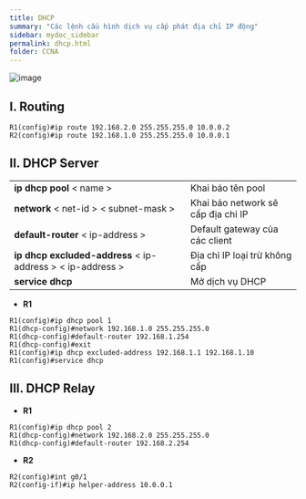 ```yaml
---
title: DHCP
summary: "Các lệnh cấu hình dịch vụ cấp phát địa chỉ IP động"
sidebar: mydoc_sidebar
permalink: dhcp.html
folder: CCNA
---
```


![image](https://user-images.githubusercontent.com/56266496/173870090-3872bae9-208e-47d8-b923-8dfedbb6ea6d.png)

## I. Routing

```
R1(config)#ip route 192.168.2.0 255.255.255.0 10.0.0.2
R2(config)#ip route 192.168.1.0 255.255.255.0 10.0.0.1
```

## II. DHCP Server

|   |   |
|---|---|
| **ip dhcp pool** < name > | Khai báo tên pool |
| **network** < net-id > < subnet-mask > | Khai báo network sẽ cấp địa chỉ IP |
| **default-router** < ip-address > | Default gateway của các client |
| **ip dhcp excluded-address** < ip-address > < ip-address > | Địa chỉ IP loại trừ không cấp |
| **service dhcp** | Mở dịch vụ DHCP |

* **R1**

```
R1(config)#ip dhcp pool 1
R1(dhcp-config)#network 192.168.1.0 255.255.255.0
R1(dhcp-config)#default-router 192.168.1.254
R1(dhcp-config)#exit
R1(config)#ip dhcp excluded-address 192.168.1.1 192.168.1.10
R1(config)#service dhcp 
```

## III. DHCP Relay

* **R1**

```
R1(config)#ip dhcp pool 2
R1(dhcp-config)#network 192.168.2.0 255.255.255.0
R1(dhcp-config)#default-router 192.168.2.254
```

* **R2**

```
R2(config)#int g0/1
R2(config-if)#ip helper-address 10.0.0.1
```
